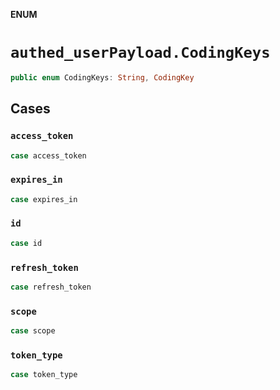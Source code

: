 **ENUM**

# `authed_userPayload.CodingKeys`

```swift
public enum CodingKeys: String, CodingKey
```

## Cases
### `access_token`

```swift
case access_token
```

### `expires_in`

```swift
case expires_in
```

### `id`

```swift
case id
```

### `refresh_token`

```swift
case refresh_token
```

### `scope`

```swift
case scope
```

### `token_type`

```swift
case token_type
```
